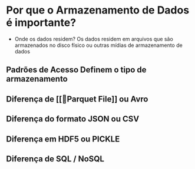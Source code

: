 
# Por que o Armazenamento de Dados é importante?

- Onde os dados residem?
Os dados residem em arquivos que são armazenados no disco físico ou outras mídias de armazenamento de dados 

## Padrões de Acesso Definem o tipo de armazenamento 
## Diferença de [[📄Parquet File]] ou Avro
## Diferença do formato JSON ou CSV
## Diferença em HDF5 ou PICKLE
## Diferença de SQL / NoSQL